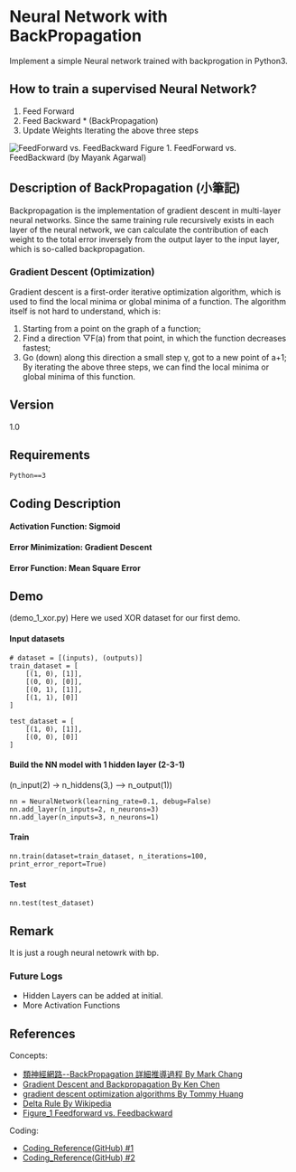 # Neural Network with BackPropagation
Implement a simple Neural network trained with backprogation in Python3.

## How to train a supervised Neural Network?
1. Feed Forward
2. Feed Backward * (BackPropagation)
3. Update Weights
Iterating the above three steps

![FeedForward vs. FeedBackward](https://cdn-images-1.medium.com/max/1600/1*q1M7LGiDTirwU-4LcFq7_Q.png)
Figure 1. FeedForward vs. FeedBackward (by Mayank Agarwal)


## Description of BackPropagation (小筆記)
Backpropagation is the implementation of gradient descent in multi-layer neural networks. Since the same training rule recursively exists in each layer of the neural network, we can calculate the contribution of each weight to the total error inversely from the output layer to the input layer, which is so-called backpropagation.


### Gradient Descent (Optimization)
Gradient descent is a first-order iterative optimization algorithm, which is used to find the local minima or global minima of a function. The algorithm itself is not hard to understand, which is:

1. Starting from a point on the graph of a function;
2. Find a direction ▽F(a) from that point, in which the function decreases fastest;
3. Go (down) along this direction a small step γ, got to a new point of a+1;
By iterating the above three steps, we can find the local minima or global minima of this function.


## Version
1.0

## Requirements
```
Python==3
```
## Coding Description
#### Activation Function: Sigmoid
#### Error Minimization: Gradient Descent
#### Error Function: Mean Square Error



## Demo 
(demo_1_xor.py)
Here we used XOR dataset for our first demo.

#### Input datasets
```
# dataset = [(inputs), (outputs)]
train_dataset = [
    [(1, 0), [1]],
    [(0, 0), [0]],
    [(0, 1), [1]],
    [(1, 1), [0]]
]

test_dataset = [
    [(1, 0), [1]],
    [(0, 0), [0]]
]
```

#### Build the NN model with 1 hidden layer (2-3-1) 
(n_input(2) -> n_hiddens(3,) --> n_output(1))
```
nn = NeuralNetwork(learning_rate=0.1, debug=False)
nn.add_layer(n_inputs=2, n_neurons=3)
nn.add_layer(n_inputs=3, n_neurons=1)
```

#### Train
```
nn.train(dataset=train_dataset, n_iterations=100, print_error_report=True)
```

#### Test
```
nn.test(test_dataset)
```

## Remark
It is just a rough neural netowrk with bp.

### Future Logs
- Hidden Layers can be added at initial.
- More Activation Functions


## References
Concepts:

- [類神經網路--BackPropagation 詳細推導過程 By Mark Chang](http://cpmarkchang.logdown.com/posts/277349-neural-network-backward-propagation)
- [Gradient Descent and Backpropagation By Ken Chen](https://www.linkedin.com/pulse/gradient-descent-backpropagation-ken-chen/)
- [gradient descent optimization algorithms By Tommy Huang](https://medium.com/@chih.sheng.huang821/%E6%A9%9F%E5%99%A8%E5%AD%B8%E7%BF%92-%E5%9F%BA%E7%A4%8E%E6%95%B8%E5%AD%B8-%E4%B8%89-%E6%A2%AF%E5%BA%A6%E6%9C%80%E4%BD%B3%E8%A7%A3%E7%9B%B8%E9%97%9C%E7%AE%97%E6%B3%95-gradient-descent-optimization-algorithms-b61ed1478bd7)
- [Delta Rule By Wikipedia](https://en.wikipedia.org/wiki/Delta_rule)
- [Figure_1 Feedforward vs. Feedbackward](https://becominghuman.ai/back-propagation-in-convolutional-neural-networks-intuition-and-code-714ef1c38199)

Coding:

- [Coding_Reference(GitHub) #1](https://github.com/del680202/MachineLearning-memo)
- [Coding_Reference(GitHub) #2](https://github.com/jgabriellima/backpropagation)


